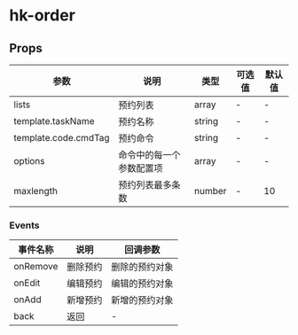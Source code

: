 # hk-order
## Props

| 参数 | 说明 | 类型 | 可选值 | 默认值 |
|--- | --- | --- | --- | --- |
| lists | 预约列表 | array | - | - |
| template.taskName | 预约名称 | string | - | - |
| template.code.cmdTag | 预约命令 | string | - | - |
| options | 命令中的每一个参数配置项 | array | - | -|
| maxlength | 预约列表最多条数 | number | - | 10 |

### Events
| 事件名称 | 说明 |	回调参数 |
|--- | --- | --- |
| onRemove | 删除预约 | 删除的预约对象 |
| onEdit | 编辑预约 | 编辑的预约对象 |
| onAdd | 新增预约 | 新增的预约对象 |
| back | 返回 | - |
